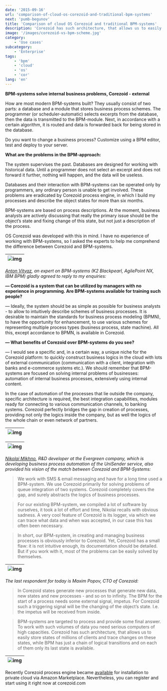 ```yaml
---
date: '2015-09-16'
url: 'comparison-of-cloud-os-corezoid-and-traditional-bpm-systems'
next: 'pumb-begunov'
title: 'Comparison of cloud OS Corezoid and traditional BPM-systems'
description: 'Corezoid has such architecture, that allows us to easily store states of millions of clients and trace changes on these states, while BPM has just a chain of logical transitions and on each of them only its last state is available.'
image: '/images/corezoid-vs-bpm-scheme.jpg'
category:
    - 'Use cases'
subcategory:
	- 'Enterprise'
tags:
    - 'bpm'
    - 'cloud'
    - 'os'
    - 'cor'
lang: 'en'
---
```


**BPM-systems solve internal business problems, Corezoid - external**

How are most modern BPM-systems built? They usually consist of two parts: a database and a module that stores business process schemes. The programmer (or scheduler-automatic) selects excerpts from the database, then the data is transmitted to the BPM-module. Next, in accordance with a certain algorithm, it is routed and data is forwarded back for being stored in the database.

Do you want to change a business process? Customize using a BPM editor, test and deploy to your server.

**What are the problems in the BPM-approach:**

The system supervises the past. Databases are designed for working with historical data. Until a programmer does not select an excerpt and does not forward it further, nothing will happen, and the data will be useless.

Databases and their interaction with BPM-systems can be operated only by programmers, any ordinary person is unable to get involved.
These problems are eradicated by Corezoid process engine, in which I build my processes and describe the object states for more than six months.

BPM-systems are based on process descriptions. At the moment, business analysts are actively discussing that really the primary issue should be the object’s state and fixing change of this state, but not just a description of the process.

OS Corezoid was developed with this in mind. I have no experience of working with BPM-systems, so I asked the experts to help me comprehend the difference between Corezoid and BPM-systems.

| ![img](/images/anton-vityaz.jpg) |
| --- |
*[Anton Vityaz](https://ua.linkedin.com/in/vityaz), an expert on BPM-systems (K2 Blackpearl, AgilePoint NX, IBM BPM) gladly agreed to reply to my enquiries:*

**— Corezoid is a system that can be utilized by managers with no experience in programming. Are BPM-systems available for training such people?**

— Ideally, the system should be as simple as possible for business analysts - to allow to intuitively describe schemes of business processes. It is desirable to maintain the standards for business process modeling (BPMN), to have the opportunity for enhancement, to use various schemes for representing multiple process types (business process, state machine). All this, except accordance to BPMN, is available in Corezoid.

**— What benefits of Corezoid over BPM-systems do you see?**

— I would see a specific and, in a certain way, a unique niche for the Corezoid platform: to quickly construct business logics in the cloud with lots of external communication (communication with a client, integration with banks and e-commerce systems etc.). We should remember that BPM-systems are focused on solving internal problems of businesses: automation of internal business processes, extensively using internal content.

In the case of automation of the processes that lie outside the company, specific architecture is required, the best integration capabilities, modules ready for connecting to various communication channels, to banking systems. Corezoid perfectly bridges the gap in creation of processes, providing not only the logics inside the company, but as well the logics of the whole chain or even network of partners.

| ![img](/images/corezoid-vs-bpm-scheme.jpg) |
| --- |

| ![img](/images/nikolai-mikhno.jpg) |
| --- |
*[Nikolai Mikhno](https://www.linkedin.com/profile/view?id=AAIAAA_BOpgBLPuGNvXMIwbrserV4JasPTEBTmY&trk=nav_responsive_tab_profile), R&D developer at the Evergreen company, which is developing business process automation of the UniSender service, also provided his vision of the match between Corezoid and BPM-Systems:*

> We work with SMS & email messaging and have for a long time used a BPM-system. We use Corezoid primarily for solving problems of queue integration of two systems. Corezoid completely covers the gap, and surely abstracts the logics of business processes.

> For our existing BPM-system, we compiled a lot of software by ourselves, it took a lot of effort and time, Nikolai recalls with obvious sadness. A very cool feature of Corezoid is its logger, via which we can trace what data and when was accepted, in our case this has often been necessary.

> In short, our BPM-system, in creating and managing business processes is obviously inferior to Corezoid. Yet, Corezoid has a small flaw: it is not intuitive enough, its documentation should be detailed. But if you work with it, most of the problems can be easily solved by themselves.

| ![img](/images/max-popov.jpg) |
| --- |

*The last respondent for today is Maxim Popov, CTO of Corezoid:*

> In Corezoid states generate new processes that generate new data, new states and new processes - and so on to infinity. The BPM for the start of a process needs some external signal, impetus. For Corezoid such a triggering signal will be the changing of the object’s state. I.e. the impetus will be received from inside.

> BPM-systems are targeted to process and provide some final answer. To work with such volumes of data you need serious computers of high capacities. Corezoid has such architecture, that allows us to easily store states of millions of clients and trace changes on these states, while BPM has just a chain of logical transitions and on each of them only its last state is available.

| ![img](/images/corezoid-vs-bpm-points.png) |
| --- |

Recently Corezoid process engine became [available](https://aws.amazon.com/marketplace/pp/B013AYOIYG/ref=srh_res_product_image?ie=UTF8&sr=0-2&qid=1438670590321) for installation to private cloud via Amazon Marketplace. Nevertheless, you can register and start using it right now at corezoid.com





